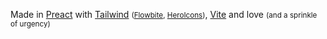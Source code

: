 Made in [Preact](https://preactjs.com/) with [Tailwind](https://tailwindcss.com/) <small>([Flowbite](https://flowbite.com), [HeroIcons](https://heroicons.com/))</small>, [Vite](https://vite.dev/) and love <small>(and a sprinkle of urgency)</small>
